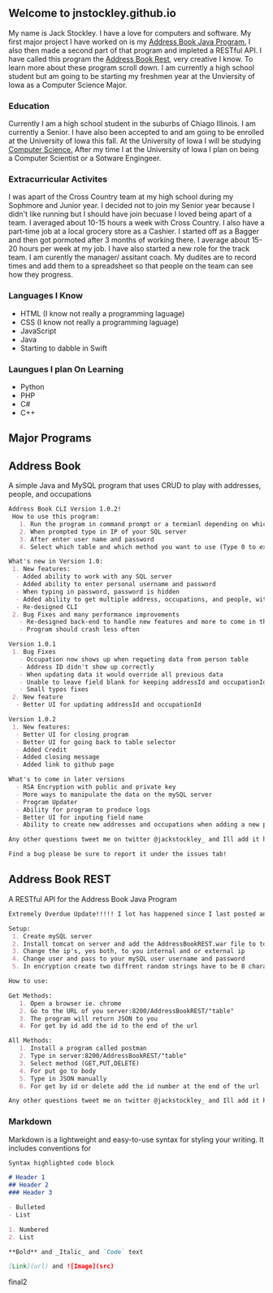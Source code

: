 ## Welcome to jnstockley.github.io

My name is Jack Stockley. I have a love for computers and software. My first major project I have worked on is my [Address Book Java Program.](https://github.com/jnstockley/AddressBook) I also then made a second part of that program and impleted a RESTful API. I have called this program the [Address Book Rest](https://github.com/jnstockley/AddressBookREST), very creative I know. To learn more about these program scroll down. I am currently a high school student but am going to be starting my freshmen year at the Unviersity of Iowa as a Computer Science Major.

### Education

Currently I am a high school student in the suburbs of Chiago Illinois. I am currently a Senior. I have also been accepted to and am going to be enrolled at the University of Iowa this fall. At the University of Iowa I will be studying [Computer Science.](https://cs.uiowa.edu/) After my time I at the University of Iowa I plan on being a Computer Scientist or a Sotware Engingeer.

### Extracurricular  Activites
I was apart of the Cross Country team at my high school during my Sophmore and Junior year. I decided not to join my Senior year because I didn't like running but I should have join becuase I loved being apart of a team. I averaged about 10-15 hours a week with Cross Country. I also have a part-time job at a local grocery store as a Cashier. I started off as a Bagger and then got pormoted after 3 months of working there. I average about 15-20 hours per week at my job. I have also started a new role for the track team. I am curently the manager/ assitant coach. My dudites are to record times and add them to a spreadsheet so that people on the team can see how they progress.


### Languages I Know
- HTML (I know not really a programming laguage)
- CSS (I know not really a programming laguage)
- JavaScript
- Java
- Starting to dabble in Swift

### Laungues I plan On Learning
- Python
- PHP
- C#
- C++

## Major Programs

   ## Address Book
   
   A simple Java and MySQL program that uses CRUD to play with addresses, people, and occupations
   
   ```markdown
   Address Book CLI Version 1.0.2!
    How to use this program:
      1. Run the program in command prompt or a termianl depending on which OS you are on
      2. When prompted type in IP of your SQL server
      3. After enter user name and password
      4. Select which table and which method you want to use (Type 0 to exit program)

   What's new in Version 1.0:
    1. New features:
     - Added ability to work with any SQL server
     - Added ability to enter personal username and password
     - When typing in password, password is hidden
     - Added ability to get multiple address, occupations, and people, with similar fields
     - Re-designed CLI
    2. Bug Fixes and many performance improvements
      - Re-designed back-end to handle new features and more to come in the future
      - Program should crash less often
  
   Version 1.0.1
    1. Bug Fixes
      - Occupation now shows up when requeting data from person table
      - Address ID didn't show up correctly
      - When updating data it would override all previous data
      - Unable to leave field blank for keeping addressId and occupationId the same
      - Small typos fixes
    2. New feature
     - Better UI for updating addressId and occupationId

   Version 1.0.2
    1. New features:
     - Better UI for closing program
     - Better UI for going back to table selector
     - Added Credit
     - Added closing message
     - Added link to github page
  
   What's to come in later versions
     - RSA Encryption with public and private key
     - More ways to manipulate the data on the mySQL server
     - Program Updater
     - Ability for program to produce logs
     - Better UI for inputing field name
     - Ability to create new addresses and occupations when adding a new person
  
   Any other questions tweet me on twitter @jackstockley_ and Ill add it here

   Find a bug please be sure to report it under the issues tab!
   ```

   ## Address Book REST
   
   A RESTful API for the Address Book Java Program
   
   ```markdown
   Extremely Overdue Update!!!!! I lot has happened since I last posted an update! I had mys server up for a bit but currently it is   down due to a corrupted kernel on my sevrer! I am trying right now to recover the data on the server to save reinstall time! Wish me luck. I am also going to be working on rewritng this program to add new features to it once I have finished the CLI version! Thanks!

   Setup:
    1. Create mySQL server
    2. Install tomcat on server and add the AddressBookREST.war file to tomcat
    3. Change the ip's, yes both, to you internal and or external ip
    4. Change user and pass to your mySQL user username and password
    5. In encryption create two diffrent random strings have to be 8 characters longs

   How to use:

   Get Methods:
      1. Open a browser ie. chrome
      2. Go to the URL of you server:8200/AddressBookREST/"table"
      3. The program will return JSON to you
      4. For get by id add the id to the end of the url

   All Methods:
      1. Install a program called postman
      2. Type in server:8200/AddressBookREST/"table"
      3. Select method (GET,PUT,DELETE)
      4. For put go to body
      5. Type in JSON manually
      6. For get by id or delete add the id number at the end of the url

   Any other questions tweet me on twitter @jackstockley_ and Ill add it here
   ```
   
### Markdown

Markdown is a lightweight and easy-to-use syntax for styling your writing. It includes conventions for

```markdown
Syntax highlighted code block

# Header 1
## Header 2
### Header 3

- Bulleted
- List

1. Numbered
2. List

**Bold** and _Italic_ and `Code` text

[Link](url) and ![Image](src)
```
final2
